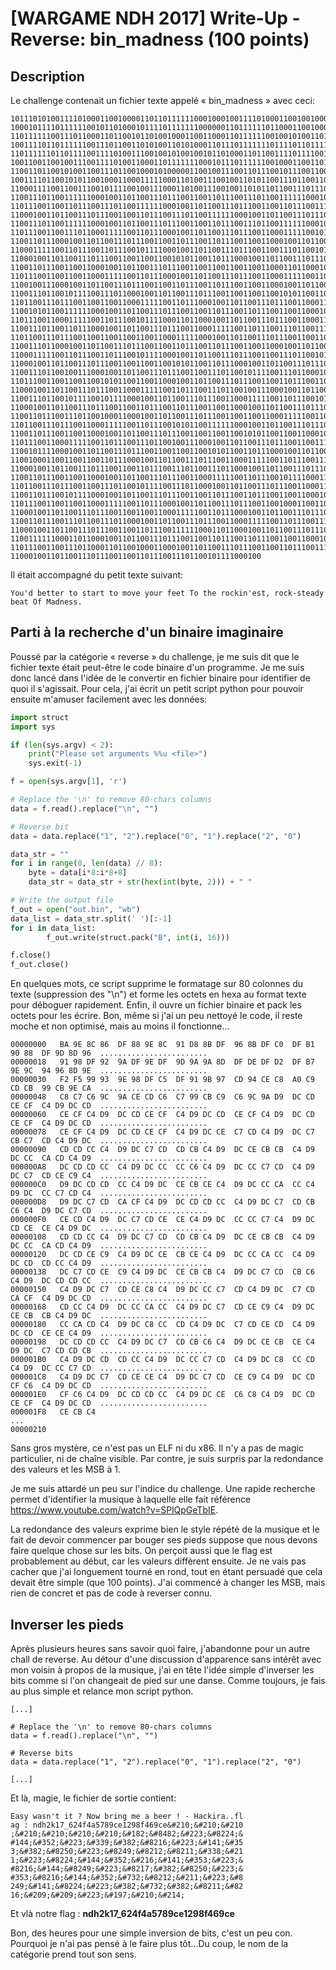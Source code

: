# [WARGAME NDH 2017] Write-Up - Reverse: bin_madness (100 points)

## Description

Le challenge contenait un fichier texte appelé « bin_madness » avec ceci:

```
10111010100111101000110010000110110111111000100010011110100011001001000111011000
10001011110111111001011010001011110111111100000011011111101100011001000010001000
11011111100111011000110110010110100100011001100011011111100100101001101011011111
10011110110111111001110110011010100110101000110111011111110111101101111111010010
11011111101101111001111010011100100101001001011010001101100111101111001011110101
10011001100100111001111010011000110111111100010111011111100100011001101110010111
11001101100101001100111011001000101000001100100111001101110010111001100111001011
10011110110010101100100011000111110001101001110010011010110011101100110111000110
11000111100110011100101111001001110001101001110010011010110110011101110011001101
11001110110011111100010011011001110111001100110111001110110011111100010011011001
11011100110011011100111011001111110001001101100111011100110011011100111011001111
11000100110110011101110011001101110011101100111111000100110110011101110011001101
11001110110011111100010011011001110111001100110111001110110011111100010011011001
11011100110011101100011111001101110001001101100111011100110001111100101111000111
11001101110001001101100111011100110011011100110111001100110001001101100111011100
11000111110011011100110111001011110001001101100111011100110011101100101111001011
11000100110110011101110011001100110010101100110111000100110110011101110011001101
11001101110011001100010011011001110111001100110011001100110001101100010011011001
11011100110011001100011111001101110001001101100111011100110001111100110111001110
11001001110001001101100111011100110011011100110111001100110001001101100111011100
11001110110010111100111011000100110110011101110011001100110010101100110011000100
11011001110111001100110011000111110011011100010011011001110111001100011111001101
11001010110011111100010011011001110111001100110111001101110011001100010011011001
11011100110001111100110111001011110001101100010011011001110111001100011111001101
11001110110011011100010011011001110111001100011111001101110011101100111011000100
11011001110111001100110011001100110001111100010011011001110111001100110111001110
11001110110001001101100111011100110011011100110111001100110001001101100111011100
11000111110011011100110111001011110001001101100111011100110011101100101111001011
11000100110110011101110011001100110010101100110111000100110110011101110011001101
11001110110010011100010011011001110111001100111011001011110011101100010011011001
11011100110011001100101011001100110001001101100111011100110011011100110111001100
11000100110110011101110011000111110011011100111011001001110001001101100111011100
11001110110010111100101111000100110110011101110011000111110011011100101111000110
11000100110110011101110011001101110011011100110011000100110110011101110011000111
11001101110011101100100011000100110110011101110011001100110001111100110111000100
11011001110111001100011111001101110010101100111111000100110110011101110011001101
11001101110011001100010011011001110111001100110011001010110011001100010011011001
11011100110001111100110111001110110010011100010011011001110111001100111011001011
11001011110001001101100111011100110011001100101011001101110001001101100111011100
11001000110011001100110111000100110110011101110011000111110011011100111011001101
11000100110110011101110011001101110011101100111011000100110110011101110011001101
11001101110011001100010011011001110111001100011111001101110010111100011011000100
11011001110111001100111011001011110011101100010011011001110111001100011111001101
11001101110010111100010011011001110111001100110111001101110011001100010011011001
11011100110011001100011111001101110001001101100111011100110010001100110011001101
11000100110110011101110011001100110001111100110111000100110110011101110011000111
11001101110011101100111011000100110110011101110011000111110011011100111011001001
11000100110110011101110011001101110011111100011011000100110110011101110011001101
11001111110001101100010011011001110111001100110111001101110011001100010011011001
11011100110011101100011011001000110001001101100111011100110011011100111011001111
11000100110110011101110011001101110011101100101111000100
```

Il était accompagné du petit texte suivant:

```
You'd better to start to move your feet To the rockin'est, rock-steady beat Of Madness.
```

## Parti à la recherche d'un binaire imaginaire

Poussé par la catégorie « reverse » du challenge, je me suis dit que le fichier
texte était peut-être le code binaire d'un programme. Je me suis donc lancé dans
l'idée de le convertir en fichier binaire pour identifier de quoi il s'agissait.
Pour cela, j'ai écrit un petit script python pour pouvoir ensuite m'amuser facilement
avec les données:

```python
import struct
import sys

if (len(sys.argv) < 2):
	print("Please set arguments %%u <file>")
	sys.exit(-1)

f = open(sys.argv[1], 'r')

# Replace the '\n' to remove 80-chars columns
data = f.read().replace("\n", "")

# Reverse bit
data = data.replace("1", "2").replace("0", "1").replace("2", "0")

data_str = ""
for i in range(0, len(data) // 8):
	byte = data[i*8:i*8+8]
	data_str = data_str + str(hex(int(byte, 2))) + " "

# Write the output file
f_out = open("out.bin", "wb")
data_list = data_str.split(' ')[:-1]
for i in data_list:
		f_out.write(struct.pack("B", int(i, 16)))

f.close()
f_out.close()
```

En quelques mots, ce script supprime le formatage sur 80 colonnes du
texte (suppression des "\n") et forme les octets en hexa au format texte pour
déboguer rapidement. Enfin, il ouvre un fichier binaire et pack les octets
pour les écrire. Bon, même si j'ai un peu nettoyé le code, il reste moche et
non optimisé, mais au moins il fonctionne...

```
00000000   BA 9E 8C 86  DF 88 9E 8C  91 D8 8B DF  96 8B DF C0  DF B1 90 88  DF 9D 8D 96  ........................
00000018   91 98 DF 92  9A DF 9E DF  9D 9A 9A 8D  DF DE DF D2  DF B7 9E 9C  94 96 8D 9E  ........................
00000030   F2 F5 99 93  9E 98 DF C5  DF 91 9B 97  CD 94 CE C8  A0 C9 CD CB  99 CB 9E CA  ........................
00000048   C8 C7 C6 9C  9A CE CD C6  C7 99 CB C9  C6 9C 9A D9  DC CD CE CF  C4 D9 DC CD  ........................
00000060   CE CF C4 D9  DC CD CE CF  C4 D9 DC CD  CE CF C4 D9  DC CD CE CF  C4 D9 DC CD  ........................
00000078   CE CF C4 D9  DC CD CE CF  C4 D9 DC CE  C7 CD C4 D9  DC C7 CB C7  CD C4 D9 DC  ........................
00000090   CD CD CC C4  D9 DC C7 CD  CD CB C4 D9  DC CE CB CB  C4 D9 DC CC  CA CD C4 D9  ........................
000000A8   DC CD CD CC  C4 D9 DC CC  CC C6 C4 D9  DC CC C7 CD  C4 D9 DC C7  CD CE C9 C4  ........................
000000C0   D9 DC CD CD  CC C4 D9 DC  CE CB CE C4  D9 DC CC CA  CC C4 D9 DC  CC C7 CD C4  ........................
000000D8   D9 DC C7 CD  CA CF C4 D9  DC CD CD CC  C4 D9 DC C7  CD CB C6 C4  D9 DC C7 CD  ........................
000000F0   CE CD C4 D9  DC C7 CD CE  CE C4 D9 DC  CC CC C7 C4  D9 DC CD CE  CE C4 D9 DC  ........................
00000108   CD CD CC C4  D9 DC C7 CD  CD CB C4 D9  DC CE CB CB  C4 D9 DC CC  CA CD C4 D9  ........................
00000120   DC CD CE C9  C4 D9 DC CE  CB CE C4 D9  DC CC CA CC  C4 D9 DC CD  CD CC C4 D9  ........................
00000138   DC C7 CD CE  C9 C4 D9 DC  CE CB CB C4  D9 DC C7 CD  CB C6 C4 D9  DC CD CD CC  ........................
00000150   C4 D9 DC C7  CD CE C8 C4  D9 DC CC C7  CD C4 D9 DC  C7 CD CA CF  C4 D9 DC CD  ........................
00000168   CD CC C4 D9  DC CC CA CC  C4 D9 DC C7  CD CE C9 C4  D9 DC CE CB  CB C4 D9 DC  ........................
00000180   CC CA CD C4  D9 DC C8 CC  CD C4 D9 DC  C7 CD CE CD  C4 D9 DC CD  CE CE C4 D9  ........................
00000198   DC CD CD CC  C4 D9 DC C7  CD CB C6 C4  D9 DC CE CB  CE C4 D9 DC  C7 CD CD CB  ........................
000001B0   C4 D9 DC CD  CD CC C4 D9  DC CC C7 CD  C4 D9 DC C8  CC CD C4 D9  DC CC C7 CD  ........................
000001C8   C4 D9 DC C7  CD CE CE C4  D9 DC C7 CD  CE C9 C4 D9  DC CD CF C6  C4 D9 DC CD  ........................
000001E0   CF C6 C4 D9  DC CD CD CC  C4 D9 DC CE  C6 C8 C4 D9  DC CD CE CF  C4 D9 DC CD  ........................
000001F8   CE CB C4                                                                      ...
00000210
```

Sans gros mystère, ce n'est pas un ELF ni du x86. Il n'y a pas de magic particulier,
ni de chaîne visible. Par contre, je suis surpris par la redondance des valeurs et les
MSB à 1. 

Je me suis attardé un peu sur l'indice du challenge. Une rapide recherche permet
d'identifier la musique à laquelle elle fait référence https://www.youtube.com/watch?v=SPlQpGeTbIE.

La redondance des valeurs exprime bien le style répété de la musique et le fait
de devoir commencer par bouger ses pieds suppose que nous devons faire quelque
chose sur les bits. On perçoit aussi que le flag est probablement au début, car
les valeurs diffèrent ensuite. Je ne vais pas cacher que j'ai longuement tourné
en rond, tout en étant persuadé que cela devait être simple (que 100 points).
J'ai commencé à changer les MSB, mais rien de concret et pas de code à reverser
connu.

## Inverser les pieds

Après plusieurs heures sans savoir quoi faire, j'abandonne pour un autre chall
de reverse. Au détour d'une discussion d'apparence sans intérêt avec mon voisin
à propos de la musique, j'ai en tête l'idée simple d'inverser les bits comme
si l'on changeait de pied sur une danse. Comme toujours, je fais au plus simple
et relance mon script python. 

```
[...]

# Replace the '\n' to remove 80-chars columns
data = f.read().replace("\n", "")

# Reverse bits
data = data.replace("1", "2").replace("0", "1").replace("2", "0")

[...]
```

Et là, magie, le fichier de sortie contient:

```
Easy wasn't it ? Now bring me a beer ! - Hackira..fl
ag : ndh2k17_624f4a5789ce1298f469ce&#210;&#210;&#210
;&#210;&#210;&#210;&#210;&#182;&#8482;&#223;&#8224;&
#144;&#352;&#223;&#339;&#382;&#8216;&#223;&#141;&#35
3;&#382;&#8250;&#223;&#8249;&#8212;&#8211;&#338;&#21
1;&#223;&#8224;&#144;&#352;&#216;&#141;&#353;&#223;&
#8216;&#144;&#8249;&#223;&#8217;&#382;&#8250;&#223;&
#353;&#8216;&#144;&#352;&#732;&#8212;&#211;&#223;&#8
249;&#141;&#8224;&#223;&#382;&#732;&#382;&#8211;&#82
16;&#209;&#209;&#223;&#197;&#210;&#214;
```

Et vlà notre flag : **ndh2k17_624f4a5789ce1298f469ce**

Bon, des heures pour une simple inversion de bits, c'est un peu con. Pourquoi
je n'ai pas pensé à le faire plus tôt...Du coup, le nom de la catégorie prend
tout son sens.



